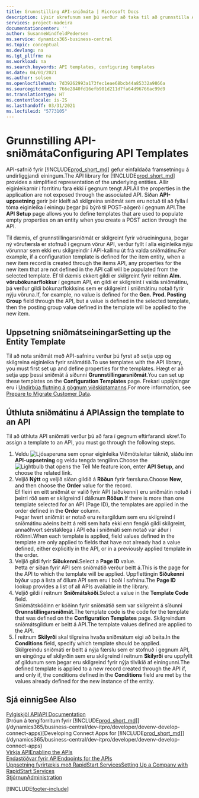 ```yaml
---
title: Grunnstilling API-sniðmáta | Microsoft Docs
description: Lýsir skrefunum sem þú verður að taka til að grunnstilla API sniðmát fyrir Dynamics 365 Business Central.
services: project-madeira
documentationcenter: ''
author: SusanneWindfeldPedersen
ms.service: dynamics365-business-central
ms.topic: conceptual
ms.devlang: na
ms.tgt_pltfrm: na
ms.workload: na
ms.search.keywords: API templates, configuring templates
ms.date: 04/01/2021
ms.author: solsen
ms.openlocfilehash: 7d39262993a173fec1eae68bcb44a85332a9866a
ms.sourcegitcommit: 766e2840fd16efb901d211d7fa64d96766ac99d9
ms.translationtype: HT
ms.contentlocale: is-IS
ms.lasthandoff: 03/31/2021
ms.locfileid: "5773105"
---
```

# <a name="configuring-api-templates"></a><span data-ttu-id="e337d-103">Grunnstilling API-sniðmáta</span><span class="sxs-lookup"><span data-stu-id="e337d-103">Configuring API Templates</span></span>
<span data-ttu-id="e337d-104">API-safnið fyrir [!INCLUDE[prod_short_md](includes/prod_short.md)] gefur einfaldaða framsetningu á undirliggjandi einingum.</span><span class="sxs-lookup"><span data-stu-id="e337d-104">The API library for [!INCLUDE[prod_short_md](includes/prod_short.md)] provides a simplified representation of the underlying entities.</span></span> <span data-ttu-id="e337d-105">Allir eiginleikarnir í forritinu fara ekki í gegnum tengt API.</span><span class="sxs-lookup"><span data-stu-id="e337d-105">All the properties in the application are not exposed through the associated API.</span></span> <span data-ttu-id="e337d-106">Síðan **API-uppsetning** gerir þér kleift að skilgreina sniðmát sem eru notuð til að fylla í tóma eiginleika í einingu þegar þú býrð til POST-aðgerð í gegnum API.</span><span class="sxs-lookup"><span data-stu-id="e337d-106">The **API Setup** page allows you to define templates that are used to populate empty properties on an entity when you create a POST action through the API.</span></span> 

<span data-ttu-id="e337d-107">Til dæmis, ef grunnstillingarsniðmát er skilgreint fyrir vörueininguna, þegar ný vörufærsla er stofnuð í gegnum vörur API, verður fyllt í alla eiginleika nýju vörunnar sem ekki eru skilgreindir í API-kallinu út frá valda sniðmátinu.</span><span class="sxs-lookup"><span data-stu-id="e337d-107">For example, if a configuration template is defined for the item entity, when a new item record is created through the items API, any properties for the new item that are not defined in the API call will be populated from the selected template.</span></span> <span data-ttu-id="e337d-108">Ef til dæmis ekkert gildi er skilgreint fyrir reitinn **Alm. vörubókunarflokkur** í gegnum API, en gildi er skilgreint í valda sniðmátinu, þá verður gildi bókunarflokksins sem er skilgreint í sniðmátinu notað fyrir nýju vöruna.</span><span class="sxs-lookup"><span data-stu-id="e337d-108">If, for example, no value is defined for the **Gen. Prod. Posting Group** field through the API, but a value is defined in the selected template, then the posting group value defined in the template will be applied to the new item.</span></span> 

## <a name="setting-up-the-entity-template"></a><span data-ttu-id="e337d-109">Uppsetning sniðmátseiningar</span><span class="sxs-lookup"><span data-stu-id="e337d-109">Setting up the Entity Template</span></span>
<span data-ttu-id="e337d-110">Til að nota sniðmát með API-safninu verður þú fyrst að setja upp og skilgreina eiginleika fyrir sniðmátið.</span><span class="sxs-lookup"><span data-stu-id="e337d-110">To use templates with the API library, you must first set up and define properties for the templates.</span></span> <span data-ttu-id="e337d-111">Hægt er að setja upp þessi sniðmát á síðunni **Grunnstillingarsniðmát**.</span><span class="sxs-lookup"><span data-stu-id="e337d-111">You can set up these templates on the **Configuration Templates** page.</span></span> <span data-ttu-id="e337d-112">Frekari upplýsingar eru í [Undirbúa flutning á gögnum viðskiptamanns](admin-use-templates-to-prepare-customer-data-for-migration.md).</span><span class="sxs-lookup"><span data-stu-id="e337d-112">For more information, see [Prepare to Migrate Customer Data](admin-use-templates-to-prepare-customer-data-for-migration.md).</span></span> 

## <a name="assign-the-template-to-an-api"></a><span data-ttu-id="e337d-113">Úthluta sniðmátinu á API</span><span class="sxs-lookup"><span data-stu-id="e337d-113">Assign the template to an API</span></span>

<span data-ttu-id="e337d-114">Til að úthluta API sniðmáti verður þú að fara í gegnum eftirfarandi skref.</span><span class="sxs-lookup"><span data-stu-id="e337d-114">To assign a template to an API, you must go through the following steps.</span></span>

1. <span data-ttu-id="e337d-115">Veldu ![Ljósaperuna sem opnar eiginleika Viðmótsleitar](media/ui-search/search_small.png "Segðu mér hvað þú vilt gera") táknið, sláðu inn **API-uppsetning** og veldu tengda tengilinn.</span><span class="sxs-lookup"><span data-stu-id="e337d-115">Choose the ![Lightbulb that opens the Tell Me feature](media/ui-search/search_small.png "Tell me what you want to do") icon, enter **API Setup**, and choose the related link.</span></span>
2. <span data-ttu-id="e337d-116">Veljið **Nýtt** og veljið síðan gildið á **Röðun** fyrir færsluna.</span><span class="sxs-lookup"><span data-stu-id="e337d-116">Choose **New**, and then choose the **Order** value for the record.</span></span>  
<span data-ttu-id="e337d-117">Ef fleiri en eitt sniðmát er valið fyrir API (síðukenni) eru sniðmátin notuð í þeirri röð sem er skilgreind í dálknum **Röðun**.</span><span class="sxs-lookup"><span data-stu-id="e337d-117">If there is more than one template selected for an API (Page ID), the templates are applied in the order defined in the **Order** column.</span></span>   
<span data-ttu-id="e337d-118">Þegar hvert sniðmát er notað eru reitargildum sem eru skilgreind í sniðmátinu aðeins beitt á reiti sem hafa ekki enn fengið gildi skilgreint, annaðhvort sérstaklega í API eða í sniðmáti sem notað var áður í röðinni.</span><span class="sxs-lookup"><span data-stu-id="e337d-118">When each template is applied, field values defined in the template are only applied to fields that have not already had a value defined, either explicitly in the API, or in a previously applied template in the order.</span></span> 
3. <span data-ttu-id="e337d-119">Veljið gildi fyrir **Síðukenni**.</span><span class="sxs-lookup"><span data-stu-id="e337d-119">Select a **Page ID** value.</span></span>  
<span data-ttu-id="e337d-120">Þetta er síðan fyrir API sem sniðmátið verður beitt á.</span><span class="sxs-lookup"><span data-stu-id="e337d-120">This is the page for the API to which the template will be applied.</span></span> <span data-ttu-id="e337d-121">Uppflettingin **Síðukenni** býður upp á lista af öllum API sem eru í boði í safninu.</span><span class="sxs-lookup"><span data-stu-id="e337d-121">The **Page ID** lookup provides a list of all APIs available in the library.</span></span>
4. <span data-ttu-id="e337d-122">Veljið gildi í reitnum **Sniðmátskóði**.</span><span class="sxs-lookup"><span data-stu-id="e337d-122">Select a value in the **Template Code** field.</span></span>  
<span data-ttu-id="e337d-123">Sniðmátskóðinn er kóðinn fyrir sniðmátið sem var skilgreint á síðunni **Grunnstillingarsniðmát**.</span><span class="sxs-lookup"><span data-stu-id="e337d-123">The template code is the code for the template that was defined on the **Configuration Templates** page.</span></span> <span data-ttu-id="e337d-124">Skilgreindum sniðmátsgildum er beitt á API.</span><span class="sxs-lookup"><span data-stu-id="e337d-124">The template values defined are applied to the API.</span></span> 
5. <span data-ttu-id="e337d-125">Í reitnum **Skilyrði** skal tilgreina hvaða sniðmátum eigi að beita.</span><span class="sxs-lookup"><span data-stu-id="e337d-125">In the **Conditions** field, specify which template should be applied.</span></span>  
<span data-ttu-id="e337d-126">Skilgreindu sniðmáti er beitt á nýja færslu sem er stofnuð í gegnum API, en eingöngu ef skilyrðin sem eru skilgreind í reitnum **Skilyrði** eru uppfyllt af gildunum sem þegar eru skilgreind fyrir nýja tilvikið af einingunni.</span><span class="sxs-lookup"><span data-stu-id="e337d-126">The defined template is applied to a new record created through the API if, and only if, the conditions defined in the **Conditions** field are met by the values already defined for the new instance of the entity.</span></span>

## <a name="see-also"></a><span data-ttu-id="e337d-127">Sjá einnig</span><span class="sxs-lookup"><span data-stu-id="e337d-127">See Also</span></span>
[<span data-ttu-id="e337d-128">Fylgiskjöl API</span><span class="sxs-lookup"><span data-stu-id="e337d-128">API Documentation</span></span>](/dynamics-nav/fin-graph)  
<span data-ttu-id="e337d-129">[Þróun á tengiforritum fyrir [!INCLUDE[prod_short_md](includes/prod_short.md)]](/dynamics365/business-central/dev-itpro/developer/devenv-develop-connect-apps)</span><span class="sxs-lookup"><span data-stu-id="e337d-129">[Developing Connect Apps for [!INCLUDE[prod_short_md](includes/prod_short.md)]](/dynamics365/business-central/dev-itpro/developer/devenv-develop-connect-apps)</span></span>  
[<span data-ttu-id="e337d-130">Virkja API</span><span class="sxs-lookup"><span data-stu-id="e337d-130">Enabling the APIs</span></span>](/dynamics-nav/enabling-apis-for-dynamics-nav)  
[<span data-ttu-id="e337d-131">Endastöðvar fyrir API</span><span class="sxs-lookup"><span data-stu-id="e337d-131">Endpoints for the APIs</span></span>](/dynamics-nav/endpoints-apis-for-dynamics)  
[<span data-ttu-id="e337d-132">Uppsetning fyrirtækis með RapidStart Services</span><span class="sxs-lookup"><span data-stu-id="e337d-132">Setting Up a Company with RapidStart Services</span></span>](admin-set-up-a-company-with-rapidstart.md)  
[<span data-ttu-id="e337d-133">Stjórnun</span><span class="sxs-lookup"><span data-stu-id="e337d-133">Administration</span></span>](admin-setup-and-administration.md)

[!INCLUDE[footer-include](includes/footer-banner.md)]